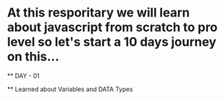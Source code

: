 # At this resporitary we will learn about javascript from scratch to pro level so let's start a 10 days journey on this...

** DAY - 01 

** Learned about Variables and DATA Types 